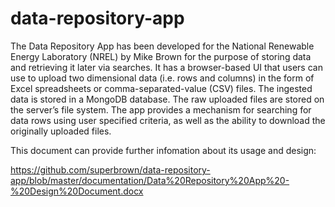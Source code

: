 # data-repository-app
The Data Repository App has been developed for the National Renewable Energy Laboratory (NREL) by Mike Brown for the purpose 
of storing data and retrieving it later via searches. It has a browser-based UI that users can use to upload two dimensional 
data (i.e. rows and columns) in the form of Excel spreadsheets or comma-separated-value (CSV) files. The ingested data is 
stored in a MongoDB database. The raw uploaded files are stored on the server’s file system. The app provides a mechanism 
for searching for data rows using user specified criteria, as well as the ability to download the originally uploaded files.

This document can provide  further infomation about its usage and design:

https://github.com/superbrown/data-repository-app/blob/master/documentation/Data%20Repository%20App%20-%20Design%20Document.docx
